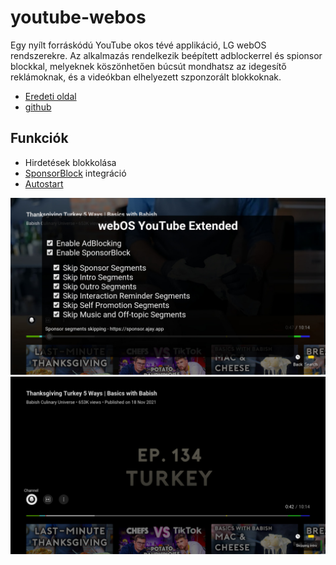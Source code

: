 # youtube-webos

Egy nyílt forráskódú YouTube okos tévé applikáció, LG webOS rendszerekre. Az alkalmazás rendelkezik beépített adblockerrel és spionsor blockkal, melyeknek köszönhetően búcsút mondhatsz az idegesítő reklámoknak, és a videókban elhelyezett szponzorált blokkoknak.

- [Eredeti oldal](https://repo.webosbrew.org/apps/youtube.leanback.v4)
- [github](https://sponsor.ajay.app/)

## Funkciók

- Hirdetések blokkolása
- [SponsorBlock](https://sponsor.ajay.app/) integráció
- [Autostart](#autostart)


![Konfigurációs Ablak](https://raw.githubusercontent.com/szesztay/youtube-adfree/main/screenshots/1_sm.jpg?raw=true)
![Szegmens Átugorva](https://raw.githubusercontent.com/szesztay/youtube-adfree/main/screenshots/2_sm.jpg?raw=true)
